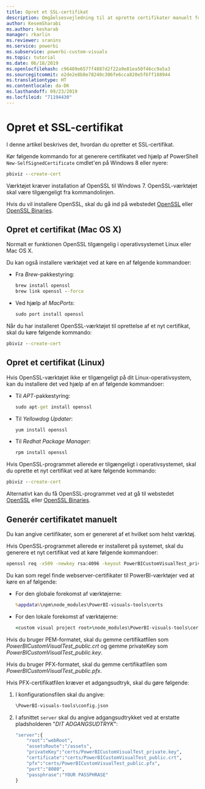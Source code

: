 ```yaml
---
title: Opret et SSL-certifikat
description: Omgåelsesvejledning til at oprette certifikater manuelt for udviklerserver
author: KesemSharabi
ms.author: kesharab
manager: rkarlin
ms.reviewer: sranins
ms.service: powerbi
ms.subservice: powerbi-custom-visuals
ms.topic: tutorial
ms.date: 06/18/2019
ms.openlocfilehash: c96489e6577f4887d2f22a9e81ea50f46cc9a5a3
ms.sourcegitcommit: e2de2e8b8e78240c306fe6cca820e5f6ff188944
ms.translationtype: HT
ms.contentlocale: da-DK
ms.lasthandoff: 09/23/2019
ms.locfileid: "71194430"
---
```

# <a name="create-an-ssl-certificate"></a>Opret et SSL-certifikat

I denne artikel beskrives det, hvordan du opretter et SSL-certifikat.

Kør følgende kommando for at generere certifikatet ved hjælp af PowerShell `New-SelfSignedCertificate` cmdlet'en på Windows 8 eller nyere:

```cmd
pbiviz --create-cert
```

Værktøjet kræver installation af OpenSSL til Windows 7. OpenSSL-værktøjet skal være tilgængeligt fra kommandolinjen.

Hvis du vil installere OpenSSL, skal du gå ind på webstedet [OpenSSL](https://www.openssl.org) eller [OpenSSL Binaries](https://wiki.openssl.org/index.php/Binaries).



## <a name="create-a-certificate-mac-os-x"></a>Opret et certifikat (Mac OS X)

Normalt er funktionen OpenSSL tilgængelig i operativsystemet Linux eller Mac OS X.

Du kan også installere værktøjet ved at køre en af følgende kommandoer:
* Fra *Brew*-pakkestyring:

    ```cmd
    brew install openssl
    brew link openssl --force
    ```

* Ved hjælp af *MacPorts*:

    ```cmd
    sudo port install openssl
    ```

Når du har installeret OpenSSL-værktøjet til oprettelse af et nyt certifikat, skal du køre følgende kommando:

```cmd
pbiviz --create-cert
```

## <a name="create-a-certificate-linux"></a>Opret et certifikat (Linux)

Hvis OpenSSL-værktøjet ikke er tilgængeligt på dit Linux-operativsystem, kan du installere det ved hjælp af en af følgende kommandoer:

* Til *APT*-pakkestyring:

    ```cmd
    sudo apt-get install openssl
    ```

* Til *Yellowdog Updater*:

    ```cmd
    yum install openssl
    ```

* Til *Redhat Package Manager*:

    ```cmd
    rpm install openssl
    ```

Hvis OpenSSL-programmet allerede er tilgængeligt i operativsystemet, skal du oprette et nyt certifikat ved at køre følgende kommando:

```cmd
pbiviz --create-cert
```

Alternativt kan du få OpenSSL-programmet ved at gå til webstedet [OpenSSL](https://www.openssl.org) eller [OpenSSL Binaries](https://wiki.openssl.org/index.php/Binaries).

## <a name="generate-the-certificate-manually"></a>Generér certifikatet manuelt

Du kan angive certifikater, som er genereret af et hvilket som helst værktøj.

Hvis OpenSSL-programmet allerede er installeret på systemet, skal du generere et nyt certifikat ved at køre følgende kommandoer:

```cmd
openssl req -x509 -newkey rsa:4096 -keyout PowerBICustomVisualTest_private.key -out PowerBICustomVisualTest_public.crt -days 365
```

Du kan som regel finde webserver-certifikater til PowerBI-værktøjer ved at køre en af følgende:

* For den globale forekomst af værktøjerne:

    ```cmd
    %appdata%\npm\node_modules\PowerBI-visuals-tools\certs
    ```

* For den lokale forekomst af værktøjerne:

    ```cmd
    <custom visual project root>\node_modules\PowerBI-visuals-tools\certs
    ```

Hvis du bruger PEM-formatet, skal du gemme certifikatfilen som *PowerBICustomVisualTest_public.crt* og gemme privateKey som *PowerBICustomVisualTest_public.key*.

Hvis du bruger PFX-formatet, skal du gemme certifikatfilen som *PowerBICustomVisualTest_public.pfx*.

Hvis PFX-certifikatfilen kræver et adgangsudtryk, skal du gøre følgende:
1. I konfigurationsfilen skal du angive:

    ```cmd
    \PowerBI-visuals-tools\config.json
    ```

1. I afsnittet `server` skal du angive adgangsudtrykket ved at erstatte pladsholderen "*DIT ADGANGSUDTRYK*":

    ```cmd
    "server":{
        "root":"webRoot",
        "assetsRoute":"/assets",
        "privateKey":"certs/PowerBICustomVisualTest_private.key",
        "certificate":"certs/PowerBICustomVisualTest_public.crt",
        "pfx":"certs/PowerBICustomVisualTest_public.pfx",
        "port":"8080",
        "passphrase":"YOUR PASSPHRASE"
    }
    ```
